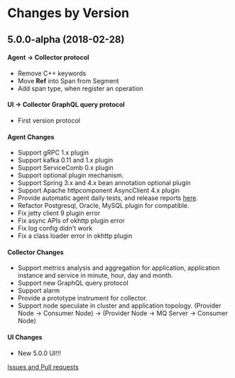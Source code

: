  Changes by Version	
 ==================
 
 5.0.0-alpha (2018-02-28)
 ------------------
 
 #### Agent -> Collector protocol
 - Remove C++ keywords
 - Move **Ref** into Span from Segment
 - Add span type, when register an operation

 #### UI -> Collector GraphQL query protocol
 - First version protocol
 
 #### Agent Changes
 - Support gRPC 1.x plugin
 - Support kafka 0.11 and 1.x plugin
 - Support ServiceComb 0.x plugin
 - Support optional plugin mechanism.
 - Support Spring 3.x and 4.x bean annotation optional plugin
 - Support Apache httpcomponent AsyncClient 4.x plugin 
 - Provide automatic agent daily tests, and release reports [here](https://github.com/SkywalkingTest/agent-integration-test-report).
 - Refactor Postgresql, Oracle, MySQL plugin for compatible.
 - Fix jetty client 9 plugin error
 - Fix async APIs of okhttp plugin error
 - Fix log config didn't work
 - Fix a class loader error in okhttp plugin
 
 #### Collector Changes
 - Support metrics analysis and aggregation for application, application instance and service in minute, hour, day and month.
 - Support new GraphQL query protocol
 - Support alarm
 - Provide a prototype instrument for collector.
 - Support node speculate in cluster and application topology. (Provider Node -> Consumer Node) -> (Provider Node -> MQ Server -> Consumer Node)
 
 #### UI Changes
 - New 5.0.0 UI!!!
 
 [Issues and Pull requests](https://github.com/apache/incubator-skywalking/milestone/17)
